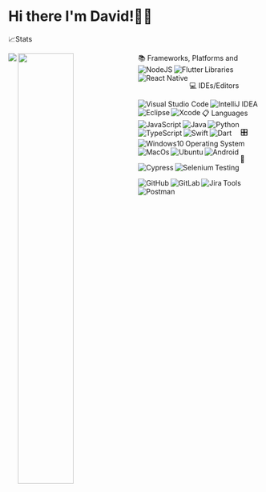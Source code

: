 # Hi there I'm David!✌🏽
📈Stats


<img align="left" src="https://github-readme-stats.vercel.app/api?username=davidbahtiar55&show_icons=true&theme=tokyonight" />
<img align="left" width="47%" src="https://github-readme-stats.vercel.app/api/top-langs/?username=davidbahtiar55&layout=compact" />
📚 Frameworks, Platforms and Libraries


<img align="left" alt="NodeJS" src="https://img.shields.io/badge/node.js-6DA55F?style=for-the-badge&logo=node.js&logoColor=white" />
<img align="left" alt="Flutter" src="https://img.shields.io/badge/Flutter-%2302569B.svg?style=for-the-badge&logo=Flutter&logoColor=white"/>
<img align="left" alt="React Native" src="https://img.shields.io/badge/react_native-%2320232a.svg?style=for-the-badge&logo=react&logoColor=%2361DAFB"/>

💻 IDEs/Editors

<img align="left" alt="Visual Studio Code" src="https://img.shields.io/badge/Visual%20Studio%20Code-0078d7.svg?style=for-the-badge&logo=visual-studio-code&logoColor=white"/>
<img align="left" alt="IntelliJ IDEA" src="https://img.shields.io/badge/IntelliJIDEA-000000.svg?style=for-the-badge&logo=intellij-idea&logoColor=white"/>
<img align="left" alt="Eclipse" src="https://img.shields.io/badge/Eclipse-FE7A16.svg?style=for-the-badge&logo=Eclipse&logoColor=white"/>
<img align="left" alt="Xcode" src="https://img.shields.io/badge/Xcode-007ACC?style=for-the-badge&logo=Xcode&logoColor=white"/>
📋 Languages


<img align="left" alt="JavaScript" src="https://img.shields.io/badge/javascript-%23323330.svg?style=for-the-badge&logo=javascript&logoColor=%23F7DF1E"/>
<img align="left" alt="Java" src="https://img.shields.io/badge/java-%23ED8B00.svg?style=for-the-badge&logo=java&logoColor=white"/>
<img align="left" alt="Python" src="https://img.shields.io/badge/python-3670A0?style=for-the-badge&logo=python&logoColor=ffdd54"/>
<img align="left" alt="TypeScript" src="https://img.shields.io/badge/typescript-%23007ACC.svg?style=for-the-badge&logo=typescript&logoColor=white"/>
<img align="left" alt="Swift" src="https://img.shields.io/badge/swift-F54A2A?style=for-the-badge&logo=swift&logoColor=white"/>
<img align="left" alt="Dart" src="https://img.shields.io/badge/dart-%230175C2.svg?style=for-the-badge&logo=dart&logoColor=white"/>

🎛️ Operating System
<img align="left" alt="Windows10" src="https://img.shields.io/badge/Windows-0078D6?style=for-the-badge&logo=windows&logoColor=white"/>
<img align="left" alt="MacOs" src="https://img.shields.io/badge/mac%20os-000000?style=for-the-badge&logo=macos&logoColor=F0F0F0"/>
<img align="left" alt="Ubuntu" src="https://img.shields.io/badge/Ubuntu-E95420?style=for-the-badge&logo=ubuntu&logoColor=white"/>
<img align="left" alt="Android" src="https://img.shields.io/badge/Android-3DDC84?style=for-the-badge&logo=android&logoColor=white"/>

🧪 Testing
<img align="left" alt="Cypress" src="https://img.shields.io/badge/-cypress-%23E5E5E5?style=for-the-badge&logo=cypress&logoColor=058a5e"/>
<img align="left" alt="Selenium" src="https://img.shields.io/badge/-selenium-%43B02A?style=for-the-badge&logo=selenium&logoColor=white"/>

Tools
<img align="left" alt="GitHub" src="https://img.shields.io/badge/github-%23121011.svg?style=for-the-badge&logo=github&logoColor=white"/>
<img align="left" alt="GitLab" src="https://img.shields.io/badge/gitlab-%23181717.svg?style=for-the-badge&logo=gitlab&logoColor=white"/>
<img align="left" alt="Jira" src="https://img.shields.io/badge/jira-%230A0FFF.svg?style=for-the-badge&logo=jira&logoColor=white"/>
<img align="left" alt="Postman" src="https://img.shields.io/badge/Postman-FF6C37?style=for-the-badge&logo=postman&logoColor=white"/>
